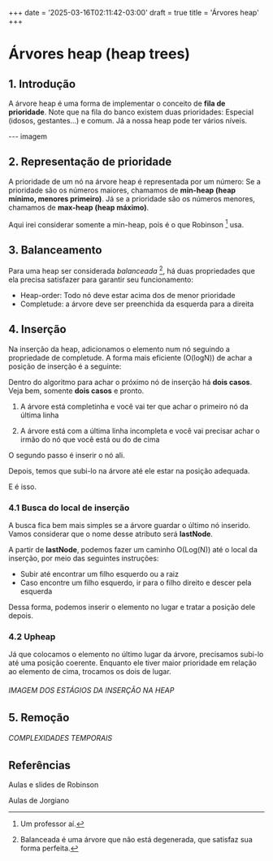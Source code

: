 +++
date = '2025-03-16T02:11:42-03:00'
draft = true
title = 'Árvores heap'
+++

# Árvores heap (heap trees)

## 1. Introdução

A árvore heap é uma forma de implementar o conceito de **fila de prioridade**. Note que na fila do banco existem duas prioridades: Especial (idosos, gestantes...) e comum. Já a nossa heap pode ter vários níveis.

--- imagem

## 2. Representação de prioridade

A prioridade de um nó na árvore heap é representada por um número: Se a prioridade são os números maiores, chamamos de **min-heap (heap mínimo, menores primeiro)**. Já se a prioridade são os números menores, chamamos de **max-heap (heap máximo)**.

Aqui irei considerar somente a min-heap, pois é o que Robinson [^1] usa.

[^1]: Um professor aí.

## 3. Balanceamento

Para uma heap ser considerada *balanceada* [^2], há duas propriedades que ela precisa satisfazer para garantir seu funcionamento:

- Heap-order: Todo nó deve estar acima dos de menor prioridade
- Completude: a árvore deve ser preenchida da esquerda para a direita

[^2]: Balanceada é uma árvore que não está degenerada, que satisfaz sua forma perfeita.

## 4. Inserção

Na inserção da heap, adicionamos o elemento num nó seguindo a propriedade de completude. A forma mais eficiente (O(logN)) de achar a posição de inserção é a seguinte:

Dentro do algoritmo para achar o próximo nó de inserção há **dois casos**. Veja bem, somente **dois casos** e pronto.

1. A árvore está completinha e você vai ter que achar o primeiro nó da última linha

2. A árvore está com a última linha incompleta e você vai precisar achar o irmão do nó que você está ou do de cima

O segundo passo é inserir o nó ali.

Depois, temos que subi-lo na árvore até ele estar na posição adequada.

E é isso.

### 4.1 Busca do local de inserção

A busca fica bem mais simples se a árvore guardar o último nó inserido. Vamos considerar que o nome desse atributo será **lastNode**.

A partir de **lastNode**, podemos fazer um caminho O(Log(N)) até o local da inserção, por meio das seguintes instruções:

- Subir até encontrar um filho esquerdo ou a raiz
- Caso encontre um filho esquerdo, ir para o filho direito e descer pela esquerda

Dessa forma, podemos inserir o elemento no lugar e tratar a posição dele depois.

### 4.2 Upheap

Já que colocamos o elemento no último lugar da árvore, precisamos subi-lo até uma posição coerente. Enquanto ele tiver maior prioridade em relação ao elemento de cima, trocamos os dois de lugar.

###### IMAGEM DOS ESTÁGIOS DA INSERÇÃO NA HEAP

## 5. Remoção

###### COMPLEXIDADES TEMPORAIS

## Referências

Aulas e slides de Robinson

Aulas de Jorgiano